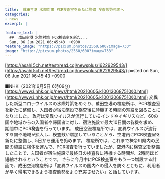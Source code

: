 ```yaml
---
title:  成田空港 水際対策 PCR検査室を新たに整備 検査態勢充実へ  
categories:
- news
excerpt: |
  
feature_text: |
  ##  成田空港 水際対策 PCR検査室を新た...
  Sun, 06 Jun 2021 06:45:43  +0900
feature_image: "https://picsum.photos/2560/600?image=733"
image: "https://picsum.photos/2560/600?image=733"
---
```


[https://asahi.5ch.net/test/read.cgi/newsplus/1622929543/](https://asahi.5ch.net/test/read.cgi/newsplus/1622929543/)
posted on Sun, 06 Jun 2021 06:45:43  +0900

<!--more-->

■NHK（2021年6月5日 6時09分） [https://www3.nhk.or.jp/news/html/20210605/k10013068751000.html](https://www3.nhk.or.jp/news/html/20210605/k10013068751000.html) 変異した新型コロナウイルスの水際対策をめぐり、成田空港の検疫所は、PCR検査室を新たに整備し、入国者が宿泊施設で検査後に待機する時間の短縮を図ることになりました。 政府は変異ウイルスが流行しているインドやイギリスなど、60の国や地域からの入国者や帰国者に対し、宿泊施設で最大10日間の待機を求め、期間中にPCR検査を行っています。 成田空港検疫所では、変異ウイルスが流行する国や地域が拡大し、検査数が増加していることから、空港内にPCR検査室を新たに整備し、5日から運用を始めます。 検疫所では、これまで神奈川県内の民間の施設に検体を運んで、PCR検査を行っていましたが、空港内に検査室を整備したことで、入国者が宿泊施設で最終日の検査後に待機する時間が、2時間ほど短縮されるということです。 さらに今月中にPCR検査室をもう一つ増設する計画で、成田空港検疫所は「変異ウイルスの国内への侵入を防ぐとともに、利用者が早く帰宅できるよう検査態勢をより充実させたい」と話しています。
